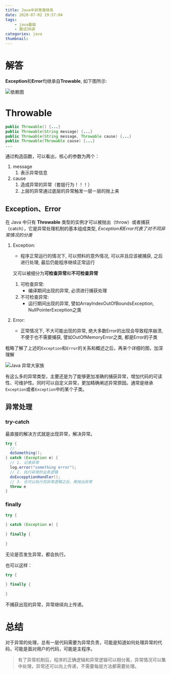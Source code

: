 ```yaml
---
title: Java中异常类体系
date: 2020-07-02 19:57:04
tags: 
	- java基础
	- 面试36讲
categories: java
thumbnail:
---
```


# 解答

**Exception**和**Error**均继承自**Trowable**, 如下图所示:

![依赖图](https://i.loli.net/2020/07/02/aIOqAKGJe8yZ9cX.png)

# Throwable

```java
public Throwable() {...}
public Throwable(String message) {...}
public Throwable(String message, Throwable cause) {...}
public Throwable(Throwable cause) {...}
...
```

通过构造函数，可以看出，核心的参数为两个：

1. message
   1. 表示异常信息
2. cause
   1. 造成异常的异常（套娃行为！！！）
   2. 上层的异常通过底层的异常触发一层一层的抛上来

## Exception、Error

在 Java 中只有 **Throwable** 类型的实例才可以被抛出（throw）或者捕获（catch），它是异常处理机制的基本组成类型, *Exception和Error代表了对不同异常情况的分类*

1. Exception:

   * 程序正常运行的情况下, 可以预料的意外情况, 可以并且应该被捕获, 之后进行处理, 最后仍能程序继续正常运行

   又可以被细分为**可检查异常**和**不可检查异常**

   1. 可检查异常:
      * 编译期间出现的异常, 必须进行捕获处理
   2. 不可检查异常:
      * 运行期间出现的异常, 譬如ArrayIndexOutOfBoundsException, NullPointerException之类

2. Error:

   * 正常情况下, 不大可能出现的异常,  绝大多数Error的出现会导致程序崩溃, 不便于也不需要捕获, 譬如OutOfMemoryError之类, 都是Error的子类

粗略了解了上述的`Exception`和`Error`的关系和概述之后，再来个详细的图，加深理解

![Java 异常大家族](https://cdn.jsdelivr.net/gh/Winniekun/cloudImg@master/uPic/image-20210603201047306.png)

有这么多的异常类型，主要还是为了能够更加准确的捕获异常，增加代码的可读性、可维护性。同时可以自定义异常，更加精确阐述异常原因。通常是继承`Exception`或者`Exception`中的某个子类。

## 异常处理

### try-catch

最直接的解决方式就是出现异常，解决异常。

```java
try {
  // 
  doSomething();
} catch (Exception e) {
  // 1. 记录异常
  log.error("something error");
  // 2. 执行异常的业务逻辑
  doExcepptionHandler();
  // 3. 也可以执行完异常逻辑之后，再抛出异常
  throw e
}
```

### finally

```java
try {
  
} catch (Exception e) {
  
} finally {
  
}
```

无论是否发生异常，都会执行。

也可以这样：

```java
try {
  
} finally {
  
}
```

不捕获出现的异常，异常继续向上传递。



# 总结

对于异常的处理，总有一层代码需要为异常负责，可能是知道如何处理异常的代码，可能是面对用户的代码，可能是主程序。

> 有了异常机制后，程序的正确逻辑和异常逻辑可以相分离，异常情况可以集中处理，异常还可以向上传递，不需要每层方法都需要处理。